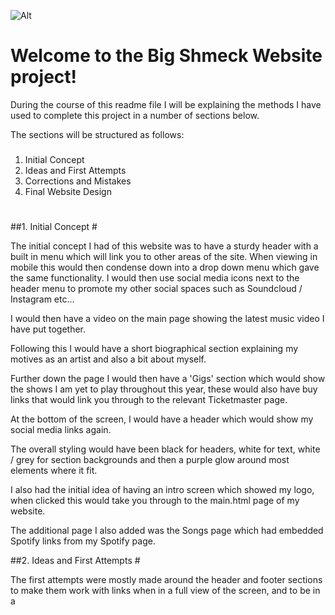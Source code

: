 ![Alt](/gem.png "Title")

# Welcome to the Big Shmeck Website project! #

During the course of this readme file I will be explaining the methods I have used to complete this project in a number of sections below.

The sections will be structured as follows:

###
1. Initial Concept
2. Ideas and First Attempts
3. Corrections and Mistakes
4. Final Website Design
#

##1. Initial Concept #

The initial concept I had of this website was to have a sturdy header with a built in menu which will link you to other areas of the site. When viewing in mobile this would then condense down into a drop down menu which gave the same functionality. I would then use social media icons next to the header menu to promote my other social spaces such as Soundcloud / Instagram etc...

I would then have a video on the main page showing the latest music video I have put together.

Following this I would have a short biographical section explaining my motives as an artist and also a bit about myself.

Further down the page I would then have a 'Gigs' section which would show the shows I am yet to play throughout this year, these would also have buy links that would link you through to the relevant Ticketmaster page.

At the bottom of the screen, I would have a header which would show my social media links again.

The overall styling would have been black for headers, white for text, white / grey for section backgrounds and then a purple glow around most elements where it fit.

I also had the initial idea of having an intro screen which showed my logo, when clicked this would take you through to the main.html page of my website.

The additional page I also added was the Songs page which had embedded Spotify links from my Spotify page.


##2. Ideas and First Attempts #

The first attempts were mostly made around the header and footer sections to make them work with links when in a full view of the screen, and to be in a 